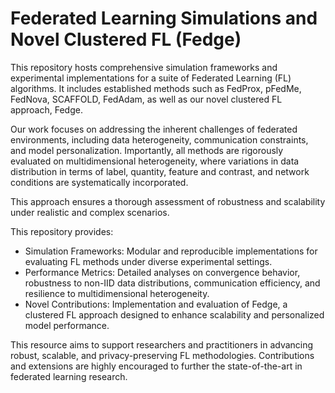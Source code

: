 # Federated Learning Simulations and Novel Clustered FL (Fedge)

This repository hosts comprehensive simulation frameworks and experimental implementations for a suite of Federated Learning (FL) algorithms. It includes established methods such as FedProx, pFedMe, FedNova, SCAFFOLD, FedAdam, as well as our novel clustered FL approach, Fedge.

Our work focuses on addressing the inherent challenges of federated environments, including data heterogeneity, communication constraints, and model personalization. 
Importantly, all methods are rigorously evaluated on multidimensional heterogeneity, where variations in data distribution in terms of label, quantity, feature and contrast, and network conditions are systematically incorporated.

This approach ensures a thorough assessment of robustness and scalability under realistic and complex scenarios.

This repository provides:

- Simulation Frameworks: Modular and reproducible implementations for evaluating FL methods under diverse experimental settings.
- Performance Metrics: Detailed analyses on convergence behavior, robustness to non-IID data distributions, communication efficiency, and resilience to multidimensional heterogeneity.
- Novel Contributions: Implementation and evaluation of Fedge, a clustered FL approach designed to enhance scalability and personalized model performance.

This resource aims to support researchers and practitioners in advancing robust, scalable, and privacy-preserving FL methodologies. Contributions and extensions are highly encouraged to further the state-of-the-art in federated learning research.

